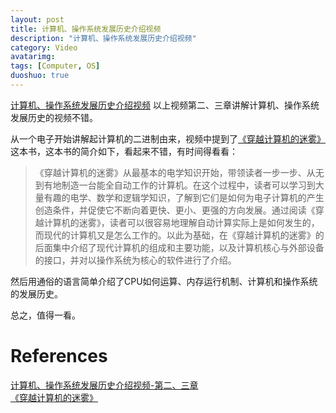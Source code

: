 ```yaml
---
layout: post
title: 计算机、操作系统发展历史介绍视频
description: "计算机、操作系统发展历史介绍视频"
category: Video
avatarimg:
tags: [Computer, OS]
duoshuo: true
---
```


[计算机、操作系统发展历史介绍视频](http://www.osstep.com/course/7)
以上视频第二、三章讲解计算机、操作系统发展历史的视频不错。 

从一个电子开始讲解起计算机的二进制由来，视频中提到了[《穿越计算机的迷雾》](https://book.douban.com/subject/5432475/)这本书，这本书的简介如下，看起来不错，有时间得看看：
> 《穿越计算机的迷雾》从最基本的电学知识开始，带领读者一步一步、从无到有地制造一台能全自动工作的计算机。在这个过程中，读者可以学习到大量有趣的电学、数学和逻辑学知识，了解到它们是如何为电子计算机的产生创造条件，并促使它不断向着更快、更小、更强的方向发展。通过阅读《穿越计算机的迷雾》，读者可以很容易地理解自动计算实际上是如何发生的，而现代的计算机又是怎么工作的。以此为基础，在《穿越计算机的迷雾》的后面集中介绍了现代计算机的组成和主要功能，以及计算机核心与外部设备的接口，并对以操作系统为核心的软件进行了介绍。

然后用通俗的语言简单介绍了CPU如何运算、内存运行机制、计算机和操作系统的发展历史。

总之，值得一看。

# References
[计算机、操作系统发展历史介绍视频-第二、三章](http://www.osstep.com/course/7)  
[《穿越计算机的迷雾》](https://book.douban.com/subject/5432475/)

